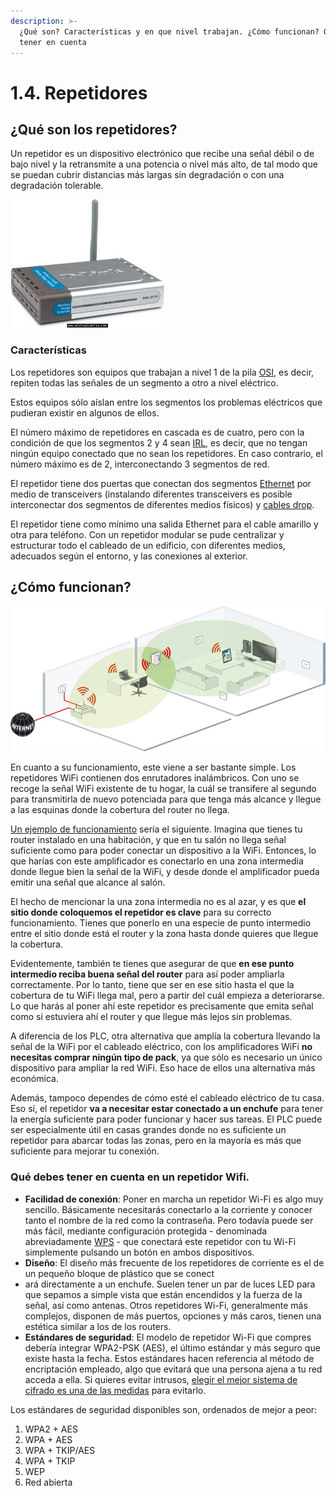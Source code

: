 ```yaml
---
description: >-
  ¿Qué son? Características y en que nivel trabajan. ¿Cómo funcionan? Que debes
  tener en cuenta
---
```


# 1.4. Repetidores

## ¿Qué son los repetidores?

Un repetidor es un dispositivo electrónico que recibe una señal débil o de bajo nivel y la retransmite a una potencia o nivel más alto, de tal modo que se puedan cubrir distancias más largas sin degradación o con una degradación tolerable.

![](../.gitbook/assets/Repetidor-2.jpg)

### Características

Los repetidores son equipos que trabajan a nivel 1 de la pila [OSI](https://www.ecured.cu/OSI), es decir, repiten todas las señales de un segmento a otro a nivel eléctrico.

Estos equipos sólo aíslan entre los segmentos los problemas eléctricos que pudieran existir en algunos de ellos.

El número máximo de repetidores en cascada es de cuatro, pero con la condición de que los segmentos 2 y 4 sean [IRL](https://www.ecured.cu/index.php?title=IRL\&action=edit\&redlink=1), es decir, que no tengan ningún equipo conectado que no sean los repetidores. En caso contrario, el número máximo es de 2, interconectando 3 segmentos de red.

El repetidor tiene dos puertas que conectan dos segmentos [Ethernet](https://www.ecured.cu/Ethernet) por medio de transceivers (instalando diferentes transceivers es posible interconectar dos segmentos de diferentes medios físicos) y [cables drop](https://www.ecured.cu/index.php?title=Cables\_drop\&action=edit\&redlink=1).

El repetidor tiene como mínimo una salida Ethernet para el cable amarillo y otra para teléfono. Con un repetidor modular se pude centralizar y estructurar todo el cableado de un edificio, con diferentes medios, adecuados según el entorno, y las conexiones al exterior.

## ¿Cómo funcionan?

![](../.gitbook/assets/funcionamientoRepetidorWifi.jpg)

En cuanto a su funcionamiento, este viene a ser bastante simple. Los repetidores WiFi contienen dos enrutadores inalámbricos. Con uno se recoge la señal WiFi existente de tu hogar, la cuál se transifere al segundo para transmitirla de nuevo potenciada para que tenga más alcance y llegue a las esquinas donde la cobertura del router no llega.

[Un ejemplo de funcionamiento](https://www.xataka.com/perifericos/guia-basica-para-comprar-repetidor-wi-fi-consejos-seleccion-modelos-para-todos-bolsillos) sería el siguiente. Imagina que tienes tu router instalado en una habitación, y que en tu salón no llega señal suficiente como para poder conectar un dispositivo a la WiFi. Entonces, lo que harías con este amplificador es conectarlo en una zona intermedia donde llegue bien la señal de la WiFi, y desde donde el amplificador pueda emitir una señal que alcance al salón.

El hecho de mencionar la una zona intermedia no es al azar, y es que **el sitio donde coloquemos el repetidor es clave** para su correcto funcionamiento. Tienes que ponerlo en una especie de punto intermedio entre el sitio donde está el router y la zona hasta donde quieres que llegue la cobertura.

Evidentemente, también te tienes que asegurar de que **en ese punto intermedio reciba buena señal del router** para así poder ampliarla correctamente. Por lo tanto, tiene que ser en ese sitio hasta el que la cobertura de tu WiFi llega mal, pero a partir del cuál empieza a deteriorarse. Lo que harás al poner ahí este repetidor es precisamente que emita señal como si estuviera ahí el router y que llegue más lejos sin problemas.

A diferencia de los PLC, otra alternativa que amplía la cobertura llevando la señal de la WiFi por el cableado eléctrico, con los amplificadores WiFi **no necesitas comprar ningún tipo de pack**, ya que sólo es necesario un único dispositivo para ampliar la red WiFi. Eso hace de ellos una alternativa más económica.

Además, tampoco dependes de cómo esté el cableado eléctrico de tu casa. Eso sí, el repetidor **va a necesitar estar conectado a un enchufe** para tener la energía suficiente para poder funcionar y hacer sus tareas. El PLC puede ser especialmente útil en casas grandes donde no es suficiente un repetidor para abarcar todas las zonas, pero en la mayoría es más que suficiente para mejorar tu conexión.

### Qué debes tener en cuenta en un repetidor Wifi.

* **Facilidad de conexión**: Poner en marcha un repetidor Wi-Fi es algo muy sencillo. Básicamente necesitarás conectarlo a la corriente y conocer tanto el nombre de la red como la contraseña. Pero todavía puede ser más fácil, mediante configuración protegida - denominada abreviadamente [WPS](https://www.xataka.com/basics/wps-que-sirve-este-boton-que-trae-algunos-routers) - que conectará este repetidor con tu Wi-Fi simplemente pulsando un botón en ambos dispositivos.
* **Diseño**: El diseño más frecuente de los repetidores de corriente es el de un pequeño bloque de plástico que se conect
* ará directamente a un enchufe. Suelen tener un par de luces LED para que sepamos a simple vista que están encendidos y la fuerza de la señal, así como antenas. Otros repetidores Wi-Fi, generalmente más complejos, disponen de más puertos, opciones y más caros, tienen una estética similar a los de los routers.
* **Estándares de seguridad**: El modelo de repetidor Wi-Fi que compres debería integrar WPA2-PSK (AES), el último estándar y más seguro que existe hasta la fecha. Estos estándares hacen referencia al método de encriptación empleado, algo que evitará que una persona ajena a tu red acceda a ella. Si quieres evitar intrusos, [elegir el mejor sistema de cifrado es una de las medidas](https://www.xataka.com/ordenadores/como-proteger-tu-wifi-por-completo) para evitarlo.

Los estándares de seguridad disponibles son, ordenados de mejor a peor:

1. WPA2 + AES
2. WPA + AES
3. WPA + TKIP/AES
4. WPA + TKIP
5. WEP
6. Red abierta
